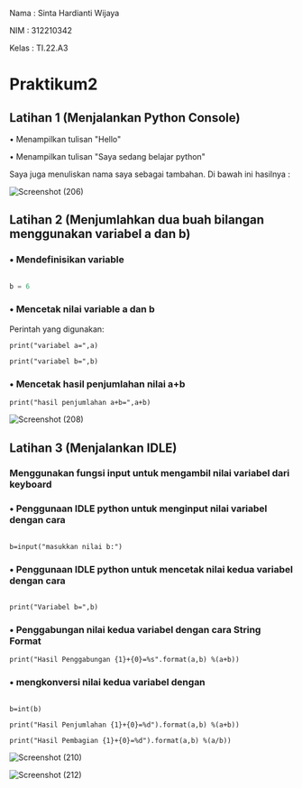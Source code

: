 Nama : Sinta Hardianti Wijaya

NIM : 312210342

Kelas : TI.22.A3

# Praktikum2

## Latihan 1 (Menjalankan Python Console)

• Menampilkan tulisan "Hello"

• Menampilkan tulisan "Saya sedang belajar python"

Saya juga menuliskan nama saya sebagai tambahan. Di bawah ini hasilnya :

![Screenshot (206)](https://user-images.githubusercontent.com/115516473/196892859-9f7c10ef-abfe-474f-b861-bd4fd01fe97b.png)

## Latihan 2 (Menjumlahkan dua buah bilangan menggunakan variabel a dan b)

### • Mendefinisikan variable 

```a = 8

b = 6
```

### • Mencetak nilai variable a dan b  

Perintah yang digunakan:

``` 
print("variabel a=",a)

print("variabel b=",b)
```

### • Mencetak hasil penjumlahan nilai a+b

``` print("hasil penjumlahan a+b=",a+b) ```

![Screenshot (208)](https://user-images.githubusercontent.com/115516473/196894284-0bad6cdd-32a8-4700-80e1-5e009c279c20.png)

## Latihan 3 (Menjalankan IDLE)

### Menggunakan fungsi input untuk mengambil nilai variabel dari keyboard

### • Penggunaan IDLE python untuk menginput nilai variabel dengan cara

```a=input("masukkan nilai a:")

b=input("masukkan nilai b:")
```


### • Penggunaan IDLE python untuk mencetak nilai kedua variabel dengan cara

```print("Variabel a=",a)

print("Variabel b=",b)
```


### • Penggabungan nilai kedua variabel dengan cara String Format

``` print("Hasil Penggabungan {1}+{0}=%s".format(a,b) %(a+b)) ```



### • mengkonversi nilai kedua variabel dengan

```a=int(a)

b=int(b)

print("Hasil Penjumlahan {1}+{0}=%d").format(a,b) %(a+b))

print("Hasil Pembagian {1}+{0}=%d").format(a,b) %(a/b))
```

![Screenshot (210)](https://user-images.githubusercontent.com/115516473/196899138-8d6690f1-3d22-4888-8bae-f7cda55eaf4e.png)

![Screenshot (212)](https://user-images.githubusercontent.com/115516473/196899703-1ec6cffb-cde1-4403-abb5-3c7705022e7b.png)
